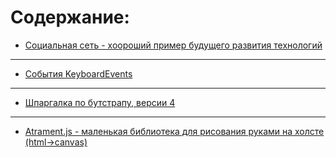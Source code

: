 # Содержание:


- [Социальная сеть - хоороший пример будущего развития технологий](https://www.bizpoint.com/)


---


- [События KeyboardEvents](https://developers.google.com/web/updates/2016/04/keyboardevent-keys-codes)


---


- [Шпаргалка по бутстрапу, версии 4](http://hackerthemes.com/bootstrap-cheatsheet)


---


- [Atrament.js - маленькая библиотека для рисования руками на холсте (html->canvas)](http://hackerthemes.com/bootstrap-cheatsheet)
















